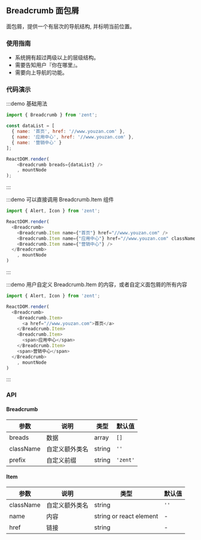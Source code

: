 ## Breadcrumb 面包屑

面包屑，提供一个有层次的导航结构, 并标明当前位置。

### 使用指南

-   系统拥有超过两级以上的层级结构。
-   需要告知用户『你在哪里』。
-   需要向上导航的功能。

### 代码演示

:::demo 基础用法
```js
import { Breadcrumb } from 'zent';

const dataList = [
  { name: '首页', href: '//www.youzan.com' },
  { name: '应用中心', href: '//www.youzan.com' },
  { name: '营销中心' }
];

ReactDOM.render(
	<Breadcrumb breads={dataList} />
	, mountNode
);
```
:::

:::demo 可以直接调用 Breadcrumb.Item 组件
```js
import { Alert, Icon } from 'zent';

ReactDOM.render(
  <Breadcrumb>
    <Breadcrumb.Item name={"首页"} href="//www.youzan.com" />
    <Breadcrumb.Item name={"应用中心"} href="//www.youzan.com" className="zent-demo-bread" />
    <Breadcrumb.Item name={"营销中心"} />
  </Breadcrumb>
	, mountNode
)
```
:::

:::demo 用户自定义 Breadcrumb.Item 的内容，或者自定义面包屑的所有内容
```js
import { Alert, Icon } from 'zent';

ReactDOM.render(
  <Breadcrumb>
    <Breadcrumb.Item>
      <a href="//www.youzan.com">首页</a>
    </Breadcrumb.Item>
    <Breadcrumb.Item>
      <span>应用中心</span>
    </Breadcrumb.Item>
    <span>营销中心</span>
  </Breadcrumb>
	, mountNode
)
```
:::


### API

#### Breadcrumb


| 参数    |   说明          | 类型     | 默认值        |
| --------- | ------------- | ------ | ---------- |
| breads      | 数据  | array | `[]`   |
| className | 自定义额外类名  | string | `''`       |
| prefix    | 自定义前缀    | string | `'zent'`   |

#### Item


| 参数        | 说明      | 类型                      | 默认值  |
| --------- | ------- | ----------------------- | ---- |
| className | 自定义额外类名 | string                  | `''` |
| name      | 内容      | string or react element |  -    |
| href      | 链接      | string                  |   -   |
